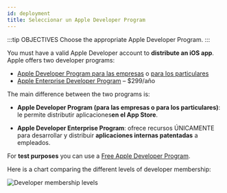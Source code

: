 ```yaml
---
id: deployment
title: Seleccionar un Apple Developer Program
---
```


:::tip OBJECTIVES Choose the appropriate Apple Developer Program. :::

You must have a valid Apple Developer account to **distribute an iOS app**. Apple offers two developer programs:

* [Apple Developer Program para las empresas](register-apple-developer-program-organization.html) o [para los particulares](register-apple-developer-program-individual.html) 
* [Apple Enterprise Developer Program](register-apple-developer-enterprise-program.html) – $299/año

The main difference between the two programs is:

* **Apple Developer Program (para las empresas o para los particulares)**: le permite distributir aplicaciones**en el App Store**.

* **Apple Developer Enterprise Program**: ofrece recursos ÚNICAMENTE para desarrollar y distribuir **aplicaciones internas patentadas** a empleados.

For **test purposes** you can use a [Free Apple Developer Program](free-developer-account.html).

Here is a chart comparing the different levels of developer membership:

![Developer membership levels](assets/en/test-build/FreeTestingAppleDeveloperAccount.png)